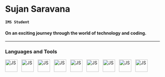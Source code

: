 # Sujan Saravana

**`IMS Student`**

<h4> On an exciting journey through the world of technology and coding. </h4>

---

### Languages and Tools

<img align="left" alt="JS" width="40px" style="padding-right:10px" src="https://cdn.jsdelivr.net/gh/devicons/devicon/icons/javascript/javascript-original.svg"/>

<img align="left" alt="JS" width="40px" style="padding-right:10px" src="https://cdn.jsdelivr.net/gh/devicons/devicon/icons/react/react-original.svg"/>

<img align="left" alt="JS" width="40px" style="padding-right:10px" src="https://cdn.jsdelivr.net/gh/devicons/devicon/icons/html5/html5-original.svg"/>

<img align="left" alt="JS" width="40px" style="padding-right:10px" src="https://cdn.jsdelivr.net/gh/devicons/devicon/icons/css3/css3-original.svg"/>

<img align="left" alt="JS" width="40px" style="padding-right:10px" src="https://cdn.jsdelivr.net/gh/devicons/devicon/icons/docker/docker-plain.svg"/>

<img align="left" alt="JS" width="40px" style="padding-right:10px" src="https://cdn.jsdelivr.net/gh/devicons/devicon/icons/java/java-original.svg"/>

<img align="left" alt="JS" width="40px" style="padding-right:10px" src="https://cdn.jsdelivr.net/gh/devicons/devicon/icons/mysql/mysql-original-wordmark.svg"/>

<img align="left" alt="JS" width="40px" style="padding-right:10px" src="https://cdn.jsdelivr.net/gh/devicons/devicon/icons/nodejs/nodejs-original.svg"/>

<img align="left" alt="JS" width="40px" style="padding-right:10px" src="https://cdn.jsdelivr.net/gh/devicons/devicon/icons/amazonwebservices/amazonwebservices-plain-wordmark.svg"/>


<!--
**sujanSaravana/sujanSaravana** is a ✨ _special_ ✨ repository because its `README.md` (this file) appears on your GitHub profile.

Here are some ideas to get you started:

- 🔭 I’m currently working on ...
- 🌱 I’m currently learning ...
- 👯 I’m looking to collaborate on ...
- 🤔 I’m looking for help with ...
- 💬 Ask me about ...
- 📫 How to reach me: ...
- 😄 Pronouns: ...
- ⚡ Fun fact: ...
-->
